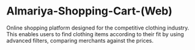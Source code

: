 # Almariya-Shopping-Cart-(Web)
Online shopping platform designed for the competitive clothing industry. This enables users to find clothing items according to their fit by using advanced filters, comparing merchants against the prices.
